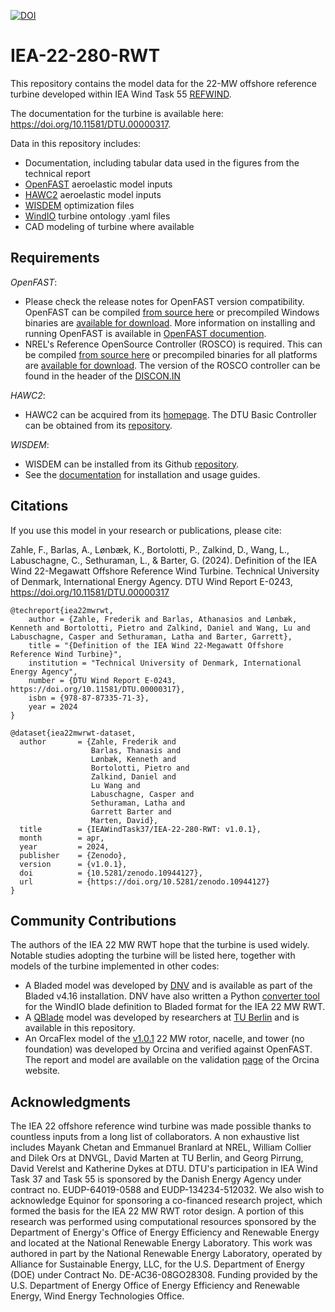 [![DOI](https://zenodo.org/badge/DOI/10.5281/zenodo.10944127.svg)](https://doi.org/10.5281/zenodo.10944127)

# IEA-22-280-RWT
This repository contains the model data for the 22-MW offshore reference turbine developed within IEA Wind Task 55 [REFWIND](https://iea-wind.org/task55/).

The documentation for the turbine is available here: https://doi.org/10.11581/DTU.00000317.

Data in this repository includes:
* Documentation, including tabular data used in the figures from the technical report
* [OpenFAST](https://github.com/OpenFAST/openfast.git) aeroelastic model inputs
* [HAWC2](https://www.hawc2.dk/) aeroelastic model inputs
* [WISDEM](https://github.com/WISDEM/WISDEM) optimization files
* [WindIO](https://windio.readthedocs.io/en/latest/) turbine ontology .yaml files
* CAD modeling of turbine where available

## Requirements

*OpenFAST*:
* Please check the release notes for OpenFAST version compatibility.  OpenFAST can be compiled [from source here](https://github.com/OpenFAST/openfast.git) or precompiled Windows binaries are [available for download](https://github.com/OpenFAST/openfast/releases/latest/download/windows_openfast_binaries.zip). More information on installing and running OpenFAST is available in [OpenFAST documention](https://openfast.readthedocs.io/en/master/).
* NREL's Reference OpenSource Controller (ROSCO) is required.  This can be compiled [from source here](https://github.com/nrel/rosco) or precompiled binaries for all platforms are [available for download](https://github.com/NREL/ROSCO/releases/).  The version of the ROSCO controller can be found in the header of the [DISCON.IN](https://github.com/IEAWindTask37/IEA-22-280-RWT/blob/e76514e59c8a152c35a46248559e3787693a5ff5/OpenFAST/IEA-22-280-RWT-Monopile/IEA-22-280-RWT_DISCON.IN#L2)

*HAWC2*:
* HAWC2 can be acquired from its [homepage](https://www.hawc2.dk/).  The DTU Basic Controller can be obtained from its [repository](https://gitlab.windenergy.dtu.dk/OpenLAC/BasicDTUController).

*WISDEM*:
 * WISDEM can be installed from its Github [repository](https://github.com/WISDEM/WISDEM).
 * See the [documentation](https://wisdem.readthedocs.io) for installation and usage guides.

## Citations

If you use this model in your research or publications, please cite:

Zahle, F., Barlas, A., Lønbæk, K., Bortolotti, P., Zalkind, D., Wang, L., Labuschagne, C., Sethuraman, L., & Barter, G. (2024). Definition of the IEA Wind 22-Megawatt Offshore Reference Wind Turbine. Technical University of Denmark, International Energy Agency. DTU Wind Report E-0243, https://doi.org/10.11581/DTU.00000317

```
@techreport{iea22mwrwt,
    author = {Zahle, Frederik and Barlas, Athanasios and Lønbæk, Kenneth and Bortolotti, Pietro and Zalkind, Daniel and Wang, Lu and Labuschagne, Casper and Sethuraman, Latha and Barter, Garrett},
    title = "{Definition of the IEA Wind 22-Megawatt Offshore Reference Wind Turbine}",
    institution = "Technical University of Denmark, International Energy Agency",
    number = {DTU Wind Report E-0243, https://doi.org/10.11581/DTU.00000317},
    isbn = {978-87-87335-71-3},
    year = 2024
}

@dataset{iea22mwrwt-dataset,
  author       = {Zahle, Frederik and
                  Barlas, Thanasis and
                  Lønbæk, Kenneth and
                  Bortolotti, Pietro and
                  Zalkind, Daniel and
                  Lu Wang and
                  Labuschagne, Casper and
                  Sethuraman, Latha and
                  Garrett Barter and
                  Marten, David},
  title        = {IEAWindTask37/IEA-22-280-RWT: v1.0.1},
  month        = apr,
  year         = 2024,
  publisher    = {Zenodo},
  version      = {v1.0.1},
  doi          = {10.5281/zenodo.10944127},
  url          = {https://doi.org/10.5281/zenodo.10944127}
}

```


## Community Contributions

The authors of the IEA 22 MW RWT hope that the turbine is used widely. Notable studies adopting the turbine will be listed here, together with models of the turbine implemented in other codes:

*  A Bladed model was developed by [DNV](mailto:renewables.support@dnv.com) and is available as part of the Bladed v4.16 installation. DNV have also written a Python [converter tool](https://dnvgldocs.azureedge.net/BladedManual/4_16/workflow/preProcessingTools/WindIOtoBladed.html) for the WindIO blade definition to Bladed format for the IEA 22 MW RWT.
* A [QBlade](https://qblade.org) model was developed by researchers at [TU Berlin](https://qblade.org/contact/) and is available in this repository. 
* An OrcaFlex model of the [v1.0.1](https://github.com/IEAWindTask37/IEA-22-280-RWT/releases/tag/v1.0.1) 22 MW rotor, nacelle, and tower (no foundation) was developed by Orcina and verified against OpenFAST. The report and model are available on the validation [page](https://www.orcina.com/resources/validation/) of the Orcina website. 


## Acknowledgments

The IEA 22 offshore reference wind turbine was made possible thanks to countless inputs from a long list of collaborators. A non exhaustive list includes Mayank Chetan and Emmanuel Branlard at NREL, William Collier and Dilek Ors at DNVGL, David Marten at TU Berlin, and Georg Pirrung, David Verelst and Katherine Dykes at DTU.
DTU's participation in IEA Wind Task 37 and Task 55 is sponsored by the Danish Energy Agency under contract no. EUDP-64019-0588 and EUDP-134234-512032.
We also wish to acknowledge Equinor for sponsoring a co-financed research project, which formed the basis for the IEA 22 MW RWT rotor design.
A portion of this research was performed using computational resources sponsored by the Department of Energy's Office of Energy Efficiency and Renewable Energy and located at the National Renewable Energy Laboratory. This work was authored in part by the National Renewable Energy Laboratory, operated by Alliance for Sustainable Energy, LLC, for the U.S. Department of Energy (DOE) under Contract No. DE-AC36-08GO28308. Funding provided by the U.S. Department of Energy Office of Energy Efficiency and Renewable Energy, Wind Energy Technologies Office. 
